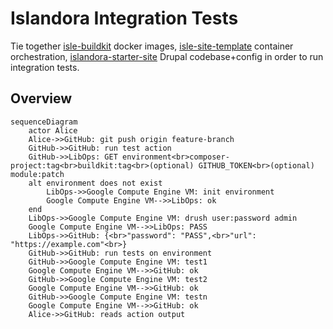 # Islandora Integration Tests

Tie together [isle-buildkit](https://github.com/Islandora-Devops/isle-buildkit/) docker images, [isle-site-template](https://github.com/islandora-Devops/isle-site-template) container orchestration, [islandora-starter-site](https://github.com/Islandora-Devops/islandora-starter-site) Drupal codebase+config in order to run integration tests.

## Overview

```mermaid
sequenceDiagram
    actor Alice
    Alice->>GitHub: git push origin feature-branch
    GitHub->>GitHub: run test action
    GitHub->>LibOps: GET environment<br>composer-project:tag<br>buildkit:tag<br>(optional) GITHUB_TOKEN<br>(optional) module:patch
    alt environment does not exist
        LibOps->>Google Compute Engine VM: init environment
        Google Compute Engine VM-->>LibOps: ok
    end
    LibOps->>Google Compute Engine VM: drush user:password admin
    Google Compute Engine VM-->>LibOps: PASS
    LibOps->>GitHub: {<br>"password": "PASS",<br>"url": "https://example.com"<br>}
    GitHub->>GitHub: run tests on environment
    GitHub->>Google Compute Engine VM: test1
    Google Compute Engine VM-->>GitHub: ok
    GitHub->>Google Compute Engine VM: test2
    Google Compute Engine VM-->>GitHub: ok
    GitHub->>Google Compute Engine VM: testn
    Google Compute Engine VM-->>GitHub: ok
    Alice->>GitHub: reads action output
```

